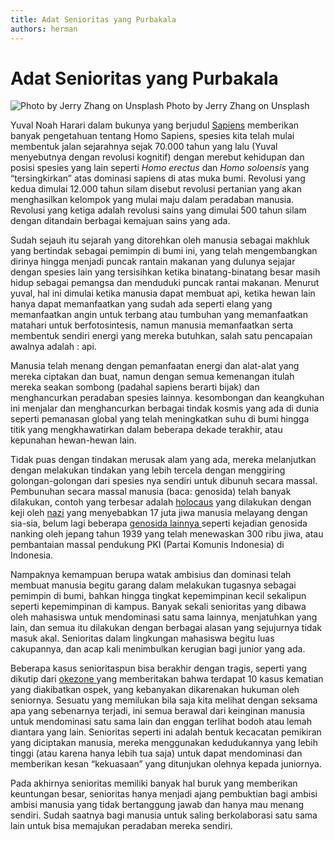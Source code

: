 ```yaml
---
title: Adat Senioritas yang Purbakala
authors: herman
---
```



# Adat Senioritas yang Purbakala
![Photo by Jerry Zhang on Unsplash](https://miro.medium.com/v2/resize:fit:720/0*fZ1AlgTB1Z8T3_jf)
Photo by Jerry Zhang on Unsplash

Yuval Noah Harari dalam bukunya yang berjudul [Sapiens](https://www.ynharari.com/book/sapiens/) memberikan banyak pengetahuan tentang Homo Sapiens, spesies kita telah mulai membentuk jalan sejarahnya sejak 70.000 tahun yang lalu (Yuval menyebutnya dengan revolusi kognitif) dengan merebut kehidupan dan posisi spesies yang lain seperti *Homo erectus* dan *Homo soloensis* yang “tersingkirkan” atas dominasi sapiens di atas muka bumi. Revolusi yang kedua dimulai 12.000 tahun silam disebut revolusi pertanian yang akan menghasilkan kelompok yang mulai maju dalam peradaban manusia. Revolusi yang ketiga adalah revolusi sains yang dimulai 500 tahun silam dengan ditandain berbagai kemajuan sains yang ada.

Sudah sejauh itu sejarah yang ditorehkan oleh manusia sebagai makhluk yang bertindak sebagai pemimpin di bumi ini, yang telah mengembangkan dirinya hingga menjadi puncak rantain makanan yang dulunya sejajar dengan spesies lain yang tersisihkan ketika binatang-binatang besar masih hidup sebagai pemangsa dan menduduki puncak rantai makanan. Menurut yuval, hal ini dimulai ketika manusia dapat membuat api, ketika hewan lain hanya dapat memanfaatkan yang sudah ada seperti elang yang memanfaatkan angin untuk terbang atau tumbuhan yang memanfaatkan matahari untuk berfotosintesis, namun manusia memanfaatkan serta membentuk sendiri energi yang mereka butuhkan, salah satu pencapaian awalnya adalah : api.

Manusia telah menang dengan pemanfaatan energi dan alat-alat yang mereka ciptakan dan buat, namun dengan semua kemenangan itulah mereka seakan sombong (padahal sapiens berarti bijak) dan menghancurkan peradaban spesies lainnya. kesombongan dan keangkuhan ini menjalar dan menghancurkan berbagai tindak kosmis yang ada di dunia seperti pemanasan global yang telah meningkatkan suhu di bumi hingga titik yang mengkhawatirkan dalam beberapa dekade terakhir, atau kepunahan hewan-hewan lain.

Tidak puas dengan tindakan merusak alam yang ada, mereka melanjutkan dengan melakukan tindakan yang lebih tercela dengan menggiring golongan-golongan dari spesies nya sendiri untuk dibunuh secara massal. Pembunuhan secara massal manusia (baca: genosida) telah banyak dilakukan, contoh yang terbesar adalah [holocaus](https://id.wikipedia.org/wiki/Holokaus) yang dilakukan dengan keji oleh [nazi](https://id.wikipedia.org/wiki/Jerman_Nazi) yang menyebabkan 17 juta jiwa manusia melayang dengan sia-sia, belum lagi beberapa [genosida lainnya ](https://kumparan.com/@kumparannews/daftar-kasus-genosida-terbesar-sepanjang-masa)seperti kejadian genosida nanking oleh jepang tahun 1939 yang telah menewaskan 300 ribu jiwa, atau pembantaian massal pendukung PKI (Partai Komunis Indonesia) di Indonesia.

Nampaknya kemampuan berupa watak ambisius dan dominasi telah membuat manusia begitu garang dalam melakukan tugasnya sebagai pemimpin di bumi, bahkan hingga tingkat kepemimpinan kecil sekalipun seperti kepemimpinan di kampus. Banyak sekali senioritas yang dibawa oleh mahasiswa untuk mendominasi satu sama lainnya, menjatuhkan yang lain, dan semua itu dilakukan dengan berbagai alasan yang sejujurnya tidak masuk akal. Senioritas dalam lingkungan mahasiswa begitu luas cakupannya, dan acap kali menimbulkan kerugian bagi junior yang ada.

Beberapa kasus senioritaspun bisa berakhir dengan tragis, seperti yang dikutip dari [okezone ](https://news.okezone.com/read/2015/08/04/65/1190267/10-kasus-kematian-akibat-plonco-ospek-maut)yang memberitakan bahwa terdapat 10 kasus kematian yang diakibatkan ospek, yang kebanyakan dikarenakan hukuman oleh seniornya. Sesuatu yang memilukan bila saja kita melihat dengan seksama apa yang sebenarnya terjadi, ini semua berawal dari keinginan manusia untuk mendominasi satu sama lain dan enggan terlihat bodoh atau lemah diantara yang lain. Senioritas seperti ini adalah bentuk kecacatan pemikiran yang diciptakan manusia, mereka menggunakan kedudukannya yang lebih tinggi (atau karena hanya lebih tua saja) untuk dapat mendominasi dan memberikan kesan “kekuasaan” yang ditunjukan olehnya kepada juniornya.

Pada akhirnya senioritas memiliki banyak hal buruk yang memberikan keuntungan besar, senioritas hanya menjadi ajang pembuktian bagi ambisi ambisi manusia yang tidak bertanggung jawab dan hanya mau menang sendiri. Sudah saatnya bagi manusia untuk saling berkolaborasi satu sama lain untuk bisa memajukan peradaban mereka sendiri.